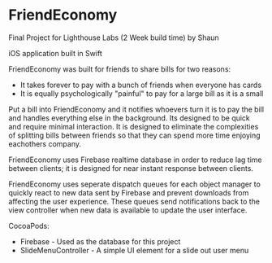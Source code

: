 # FriendEconomy
Final Project for Lighthouse Labs (2 Week build time)
by Shaun

iOS application built in Swift

FriendEconomy was built for friends to share bills for two reasons:
  - It takes forever to pay with a bunch of friends when everyone has cards
  - It is equally psychologically "painful" to pay for a large bill as it is a small
  
Put a bill into FriendEconomy and it notifies whoevers turn it is to pay the bill and handles everything else in the background. Its designed to be quick and require minimal interaction. It is designed to eliminate the complexities of splitting bills between friends so that they can spend more time enjoying eachothers company. 

FriendEconomy uses Firebase realtime database in order to reduce lag time between clients; it is designed for near instant response between clients.

FriendEconomy uses seperate dispatch queues for each object manager to quickly react to new data sent by Firebase and prevent downloads from affecting the user experience. These queues send notifications back to the view controller when new data is available to update the user interface. 

CocoaPods:
- Firebase - Used as the database for this project
- SlideMenuController - A simple UI element for a slide out user menu
